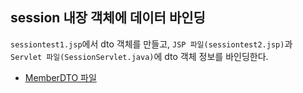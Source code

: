 ## session 내장 객체에 데이터 바인딩
 `sessiontest1.jsp`에서 dto 객체를 만들고, `JSP 파일(sessiontest2.jsp)`과 `Servlet 파일(SessionServlet.java)`에 dto 객체 정보를 바인딩한다.
- [MemberDTO 파일](../login_logout/dto/MemberDTO.java)


